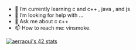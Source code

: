  - 🌱 I’m currently learning  c and c++ , java , and js
- 🤔 I’m looking for help with ...
- 💬 Ask me about c c++
- 📫 How to reach me:  vinsmoke.


[![aerraoui's 42 stats](https://badge.mediaplus.ma/greenbinary/aerraoui)](https://github.com/oakoudad/badge42)
